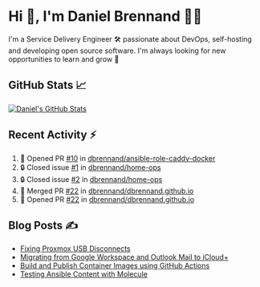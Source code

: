 # Hi 👋, I'm Daniel Brennand 👨‍💻

I'm a Service Delivery Engineer 🛠 passionate about DevOps, self-hosting and developing open source software. I'm always looking for new opportunities to learn and grow 🌱

## GitHub Stats 📈

[![Daniel's GitHub Stats](https://github-readme-stats-dbrennand.vercel.app/api?username=dbrennand&show_icons=true&count_private=true&hide_border=true&theme=dark)](https://github.com/anuraghazra/github-readme-stats)

## Recent Activity ⚡

<!--START_SECTION:activity-->
1. 💪 Opened PR [#10](https://github.com/dbrennand/ansible-role-caddy-docker/pull/10) in [dbrennand/ansible-role-caddy-docker](https://github.com/dbrennand/ansible-role-caddy-docker)
2. 🔒 Closed issue [#1](https://github.com/dbrennand/home-ops/issues/1) in [dbrennand/home-ops](https://github.com/dbrennand/home-ops)
3. 🔒 Closed issue [#2](https://github.com/dbrennand/home-ops/issues/2) in [dbrennand/home-ops](https://github.com/dbrennand/home-ops)
4. 🎉 Merged PR [#22](https://github.com/dbrennand/dbrennand.github.io/pull/22) in [dbrennand/dbrennand.github.io](https://github.com/dbrennand/dbrennand.github.io)
5. 💪 Opened PR [#22](https://github.com/dbrennand/dbrennand.github.io/pull/22) in [dbrennand/dbrennand.github.io](https://github.com/dbrennand/dbrennand.github.io)
<!--END_SECTION:activity-->

## Blog Posts ✍

<!-- BLOG-POST-LIST:START -->
- [Fixing Proxmox USB Disconnects](https://danielbrennand.com/blog/proxmox-fix-usb-disconnect/)
- [Migrating from Google Workspace and Outlook Mail to iCloud+](https://danielbrennand.com/blog/google-outlook-to-icloud+/)
- [Build and Publish Container Images using GitHub Actions](https://danielbrennand.com/blog/build-and-publish-container-image-gha/)
- [Testing Ansible Content with Molecule](https://danielbrennand.com/blog/testing-ansible-content/)
<!-- BLOG-POST-LIST:END -->
